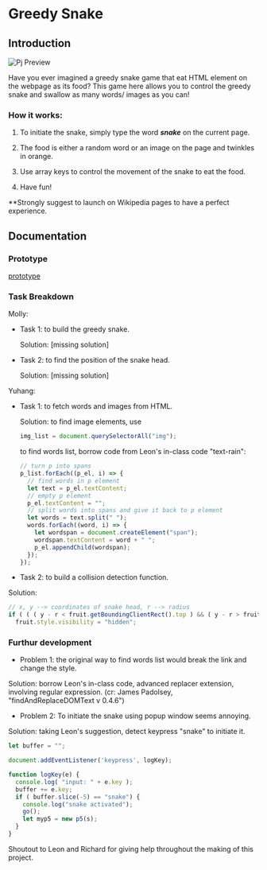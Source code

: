 # Greedy Snake

## Introduction

![Pj Preview](https://github.com/mollyhe0523/abc-student-repo/tree/master/projects/pj%20A/preview.gif "Preview")

Have you ever imagined a greedy snake game that eat HTML element on the webpage as its food? This game here allows you to control the greedy snake and swallow as many words/ images as you can!



### How it works:

1. To initiate the snake, simply type the word __*snake*__ on the current page.

2. The food is either a random word or an image on the page and twinkles in orange.

3. Use array keys to control the movement of the snake to eat the food.

4. Have fun!

**Strongly suggest to launch on Wikipedia pages to have a perfect experience.

## Documentation

### Prototype

[prototype](https://github.com/mollyhe0523/abc-student-repo/tree/master/projects/pj%20B/prototype)

### Task Breakdown

Molly:

- Task 1: to build the greedy snake.

  Solution: [missing solution]

- Task 2: to find the position of the snake head.

  Solution: [missing solution]

Yuhang:

- Task 1: to fetch words and images from HTML.

  Solution: to find image elements, use

  ```javascript
  img_list = document.querySelectorAll("img");
  ```
  to find words list, borrow code from Leon's in-class code "text-rain":

  ```javascript
  // turn p into spans
  p_list.forEach((p_el, i) => {
    // find words in p element
    let text = p_el.textContent;
    // empty p element
    p_el.textContent = "";
    // split words into spans and give it back to p element
    let words = text.split(" ");
    words.forEach((word, i) => {
      let wordspan = document.createElement("span");
      wordspan.textContent = word + " ";
      p_el.appendChild(wordspan);
    });
  });
  ```

- Task 2: to build a collision detection function.

Solution:
```javascript  
// x, y --> coordinates of snake head, r --> radius
if ( ( ( y - r < fruit.getBoundingClientRect().top ) && ( y - r > fruit.getBoundingClientRect().bottom) || ( y + r < fruit.getBoundingClientRect().bottom) && ( y + r > fruit.getBoundingClientRect().top) ) && ( (x - r >fruit.getBoundingClientRect().left) && (x - r < fruit.getBoundingClientRect().right) ||      (x+r <fruit.getBoundingClientRect().right) && (x+r > fruit.getBoundingClientRect().left) ) ) {
  fruit.style.visibility = "hidden";
```

### Furthur development

- Problem 1: the original way to find words list would break the link and change the style.

Solution: borrow Leon's in-class code, advanced replacer extension, involving regular expression. (cr: James Padolsey, "findAndReplaceDOMText v 0.4.6")

- Problem 2: To initiate the snake using popup window seems annoying.

Solution: taking Leon's suggestion, detect keypress "snake" to initiate it.

```javascript  
let buffer = "";

document.addEventListener('keypress', logKey);

function logKey(e) {
  console.log( "input: " + e.key );
  buffer += e.key;
  if ( buffer.slice(-5) == "snake") {
    console.log("snake activated");
    go();
    let myp5 = new p5(s);
  }
}
```

Shoutout to Leon and Richard for giving help throughout the making of this project.
